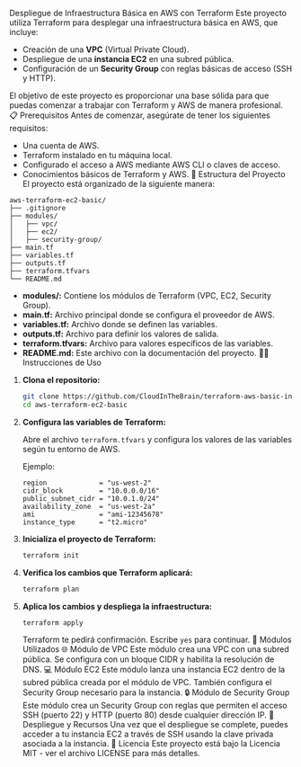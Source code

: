 Despliegue de Infraestructura Básica en AWS con Terraform
Este proyecto utiliza Terraform para desplegar una infraestructura básica en AWS, que incluye:

- Creación de una **VPC** (Virtual Private Cloud).
- Despliegue de una **instancia EC2** en una subred pública.
- Configuración de un **Security Group** con reglas básicas de acceso (SSH y HTTP).

El objetivo de este proyecto es proporcionar una base sólida para que puedas comenzar a trabajar con Terraform y AWS de manera profesional.
📋 Prerequisitos
Antes de comenzar, asegúrate de tener los siguientes requisitos:

- Una cuenta de AWS.
- Terraform instalado en tu máquina local.
- Configurado el acceso a AWS mediante AWS CLI o claves de acceso.
- Conocimientos básicos de Terraform y AWS.
📁 Estructura del Proyecto
El proyecto está organizado de la siguiente manera:

```
aws-terraform-ec2-basic/
├── .gitignore
├── modules/
│   ├── vpc/
│   ├── ec2/
│   ├── security-group/
├── main.tf
├── variables.tf
├── outputs.tf
├── terraform.tfvars
└── README.md
```

- **modules/:** Contiene los módulos de Terraform (VPC, EC2, Security Group).
- **main.tf:** Archivo principal donde se configura el proveedor de AWS.
- **variables.tf:** Archivo donde se definen las variables.
- **outputs.tf:** Archivo para definir los valores de salida.
- **terraform.tfvars:** Archivo para valores específicos de las variables.
- **README.md:** Este archivo con la documentación del proyecto.
👨‍💻 Instrucciones de Uso
1. **Clona el repositorio:**

   ```bash
   git clone https://github.com/CloudInTheBrain/terraform-aws-basic-infrastructure
   cd aws-terraform-ec2-basic
   ```

2. **Configura las variables de Terraform:**

   Abre el archivo `terraform.tfvars` y configura los valores de las variables según tu entorno de AWS.

   Ejemplo:

   ```hcl
   region             = "us-west-2"
   cidr_block         = "10.0.0.0/16"
   public_subnet_cidr = "10.0.1.0/24"
   availability_zone  = "us-west-2a"
   ami                = "ami-12345678"
   instance_type      = "t2.micro"
   ```

3. **Inicializa el proyecto de Terraform:**

   ```bash
   terraform init
   ```

4. **Verifica los cambios que Terraform aplicará:**

   ```bash
   terraform plan
   ```

5. **Aplica los cambios y despliega la infraestructura:**

   ```bash
   terraform apply
   ```

   Terraform te pedirá confirmación. Escribe `yes` para continuar.
🔧 Módulos Utilizados
🌐 Módulo de VPC
Este módulo crea una VPC con una subred pública. Se configura con un bloque CIDR y habilita la resolución de DNS.
💻 Módulo EC2
Este módulo lanza una instancia EC2 dentro de la subred pública creada por el módulo de VPC. También configura el Security Group necesario para la instancia.
🔒 Módulo de Security Group
Este módulo crea un Security Group con reglas que permiten el acceso SSH (puerto 22) y HTTP (puerto 80) desde cualquier dirección IP.
🚀 Despliegue y Recursos
Una vez que el despliegue se complete, puedes acceder a tu instancia EC2 a través de SSH usando la clave privada asociada a la instancia.
📝 Licencia
Este proyecto está bajo la Licencia MIT - ver el archivo LICENSE para más detalles.
